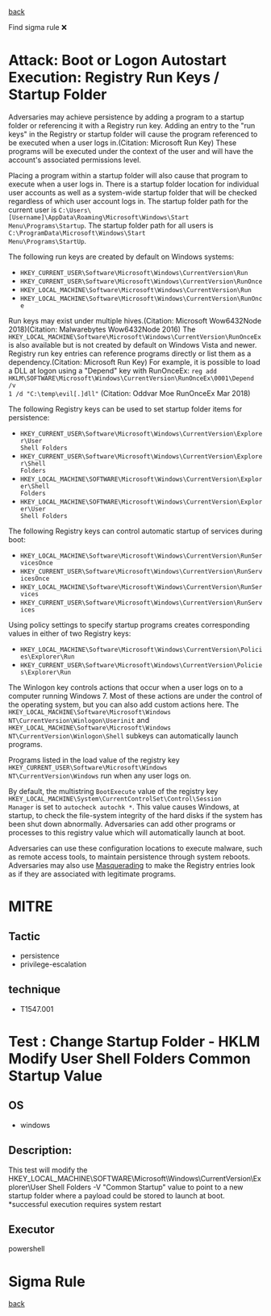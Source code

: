 
[back](../index.md)

Find sigma rule :x: 

# Attack: Boot or Logon Autostart Execution: Registry Run Keys / Startup Folder 

Adversaries may achieve persistence by adding a program to a startup folder or referencing it with a Registry run key. Adding an entry to the "run keys" in the Registry or startup folder will cause the program referenced to be executed when a user logs in.(Citation: Microsoft Run Key) These programs will be executed under the context of the user and will have the account's associated permissions level.

Placing a program within a startup folder will also cause that program to execute when a user logs in. There is a startup folder location for individual user accounts as well as a system-wide startup folder that will be checked regardless of which user account logs in. The startup folder path for the current user is <code>C:\Users\\[Username]\AppData\Roaming\Microsoft\Windows\Start Menu\Programs\Startup</code>. The startup folder path for all users is <code>C:\ProgramData\Microsoft\Windows\Start Menu\Programs\StartUp</code>.

The following run keys are created by default on Windows systems:

* <code>HKEY_CURRENT_USER\Software\Microsoft\Windows\CurrentVersion\Run</code>
* <code>HKEY_CURRENT_USER\Software\Microsoft\Windows\CurrentVersion\RunOnce</code>
* <code>HKEY_LOCAL_MACHINE\Software\Microsoft\Windows\CurrentVersion\Run</code>
* <code>HKEY_LOCAL_MACHINE\Software\Microsoft\Windows\CurrentVersion\RunOnce</code>

Run keys may exist under multiple hives.(Citation: Microsoft Wow6432Node 2018)(Citation: Malwarebytes Wow6432Node 2016) The <code>HKEY_LOCAL_MACHINE\Software\Microsoft\Windows\CurrentVersion\RunOnceEx</code> is also available but is not created by default on Windows Vista and newer. Registry run key entries can reference programs directly or list them as a dependency.(Citation: Microsoft Run Key) For example, it is possible to load a DLL at logon using a "Depend" key with RunOnceEx: <code>reg add HKLM\SOFTWARE\Microsoft\Windows\CurrentVersion\RunOnceEx\0001\Depend /v 1 /d "C:\temp\evil[.]dll"</code> (Citation: Oddvar Moe RunOnceEx Mar 2018)

The following Registry keys can be used to set startup folder items for persistence:

* <code>HKEY_CURRENT_USER\Software\Microsoft\Windows\CurrentVersion\Explorer\User Shell Folders</code>
* <code>HKEY_CURRENT_USER\Software\Microsoft\Windows\CurrentVersion\Explorer\Shell Folders</code>
* <code>HKEY_LOCAL_MACHINE\SOFTWARE\Microsoft\Windows\CurrentVersion\Explorer\Shell Folders</code>
* <code>HKEY_LOCAL_MACHINE\SOFTWARE\Microsoft\Windows\CurrentVersion\Explorer\User Shell Folders</code>

The following Registry keys can control automatic startup of services during boot:

* <code>HKEY_LOCAL_MACHINE\Software\Microsoft\Windows\CurrentVersion\RunServicesOnce</code>
* <code>HKEY_CURRENT_USER\Software\Microsoft\Windows\CurrentVersion\RunServicesOnce</code>
* <code>HKEY_LOCAL_MACHINE\Software\Microsoft\Windows\CurrentVersion\RunServices</code>
* <code>HKEY_CURRENT_USER\Software\Microsoft\Windows\CurrentVersion\RunServices</code>

Using policy settings to specify startup programs creates corresponding values in either of two Registry keys:

* <code>HKEY_LOCAL_MACHINE\Software\Microsoft\Windows\CurrentVersion\Policies\Explorer\Run</code>
* <code>HKEY_CURRENT_USER\Software\Microsoft\Windows\CurrentVersion\Policies\Explorer\Run</code>

The Winlogon key controls actions that occur when a user logs on to a computer running Windows 7. Most of these actions are under the control of the operating system, but you can also add custom actions here. The <code>HKEY_LOCAL_MACHINE\Software\Microsoft\Windows NT\CurrentVersion\Winlogon\Userinit</code> and <code>HKEY_LOCAL_MACHINE\Software\Microsoft\Windows NT\CurrentVersion\Winlogon\Shell</code> subkeys can automatically launch programs.

Programs listed in the load value of the registry key <code>HKEY_CURRENT_USER\Software\Microsoft\Windows NT\CurrentVersion\Windows</code> run when any user logs on.

By default, the multistring <code>BootExecute</code> value of the registry key <code>HKEY_LOCAL_MACHINE\System\CurrentControlSet\Control\Session Manager</code> is set to <code>autocheck autochk *</code>. This value causes Windows, at startup, to check the file-system integrity of the hard disks if the system has been shut down abnormally. Adversaries can add other programs or processes to this registry value which will automatically launch at boot.

Adversaries can use these configuration locations to execute malware, such as remote access tools, to maintain persistence through system reboots. Adversaries may also use [Masquerading](https://attack.mitre.org/techniques/T1036) to make the Registry entries look as if they are associated with legitimate programs.

# MITRE
## Tactic
  - persistence
  - privilege-escalation


## technique
  - T1547.001


# Test : Change Startup Folder - HKLM Modify User Shell Folders Common Startup Value
## OS
  - windows


## Description:
This test will modify the HKEY_LOCAL_MACHINE\SOFTWARE\Microsoft\Windows\CurrentVersion\Explorer\User Shell Folders -V "Common Startup" 
value to point to a new startup folder where a payload could be stored to launch at boot.  *successful execution requires system restart


## Executor
powershell

# Sigma Rule


[back](../index.md)
